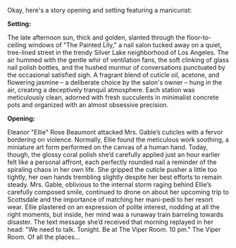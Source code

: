 Okay, here's a story opening and setting featuring a manicurist:

**Setting:**

The late afternoon sun, thick and golden, slanted through the floor-to-ceiling windows of "The Painted Lily," a nail salon tucked away on a quiet, tree-lined street in the trendy Silver Lake neighborhood of Los Angeles. The air hummed with the gentle whir of ventilation fans, the soft clinking of glass nail polish bottles, and the hushed murmur of conversations punctuated by the occasional satisfied sigh. A fragrant blend of cuticle oil, acetone, and flowering jasmine – a deliberate choice by the salon's owner – hung in the air, creating a deceptively tranquil atmosphere. Each station was meticulously clean, adorned with fresh succulents in minimalist concrete pots and organized with an almost obsessive precision.

**Opening:**

Eleanor "Ellie" Rose Beaumont attacked Mrs. Gable’s cuticles with a fervor bordering on violence. Normally, Ellie found the meticulous work soothing, a miniature art form performed on the canvas of a human hand. Today, though, the glossy coral polish she’d carefully applied just an hour earlier felt like a personal affront, each perfectly rounded nail a reminder of the spiraling chaos in her own life. She gripped the cuticle pusher a little too tightly, her own hands trembling slightly despite her best efforts to remain steady. Mrs. Gable, oblivious to the internal storm raging behind Ellie’s carefully composed smile, continued to drone on about her upcoming trip to Scottsdale and the importance of matching her mani-pedi to her resort wear. Ellie plastered on an expression of polite interest, nodding at all the right moments, but inside, her mind was a runaway train barreling towards disaster. The text message she’d received that morning replayed in her head: "We need to talk. Tonight. Be at The Viper Room. 10 pm." The Viper Room. Of all the places…

